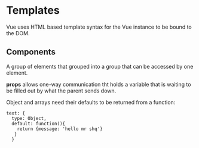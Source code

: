 # Templates

Vue uses HTML based template syntax for the Vue instance to be bound to the DOM.

## Components

A group of elements that grouped into a group that can be accessed by one element.


**props** allows one-way communication tht holds a variable that is waiting to be filled out by what the parent sends down. 

Object and arrays need their defaults to be returned from a function: 

```
text: {
  type: Object,
  default: function(){
    return {message: 'hello mr shq'}
   }
  }
```
